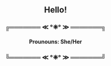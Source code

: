 ### <h2 align="center"> Hello! </h2>
<h3 align="center"> ╔═══════ ≪ °❈° ≫ ═══════╗ </h3>
  
  <h4 align="center"> Prounouns: She/Her </h4>

<h3 align="center"> ╚═══════ ≪ °❈° ≫ ═══════╝ </h3> 
             

<!--
**ashley-monaghan/ashley-monaghan** is a ✨ _special_ ✨ repository because its `README.md` (this file) appears on your GitHub profile.

Here are some ideas to get you started:

- 🔭 I’m currently working on ...
- 🌱 I’m currently learning ...
- 👯 I’m looking to collaborate on ...
- 🤔 I’m looking for help with ...
- 💬 Ask me about ...
- 📫 How to reach me: ...
- 😄 Pronouns: ...
- ⚡ Fun fact: ...
-->
